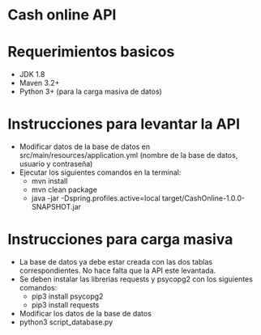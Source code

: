 # Cash online API

# Requerimientos basicos
   - JDK 1.8
   - Maven 3.2+
   - Python 3+ (para la carga masiva de datos)

# Instrucciones para levantar la API
  - Modificar datos de la base de datos en src/main/resources/application.yml (nombre de la base de datos, usuario y contraseña)
  - Ejecutar los siguientes comandos en la terminal:
    - mvn install
    - mvn clean package
    - java -jar -Dspring.profiles.active=local target/CashOnline-1.0.0-SNAPSHOT.jar
  
 # Instrucciones para carga masiva
  - La base de datos ya debe estar creada con las dos tablas correspondientes. No hace falta que la API este levantada.
  - Se deben instalar las librerias requests y psycopg2 con los siguientes comandos:
    - pip3 install psycopg2
    - pip3 install requests
  - Modificar los datos de la base de datos
  - python3 script_database.py

